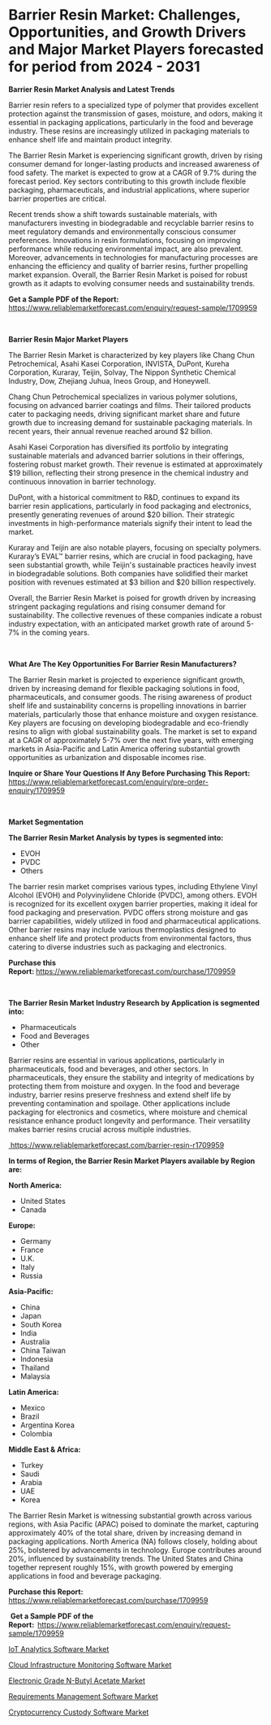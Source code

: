 <p><h1>Barrier Resin Market: Challenges, Opportunities, and Growth Drivers and Major Market Players forecasted for period from 2024 - 2031</h1></p><p><strong>Barrier Resin Market Analysis and Latest Trends</strong></p>
<p><p>Barrier resin refers to a specialized type of polymer that provides excellent protection against the transmission of gases, moisture, and odors, making it essential in packaging applications, particularly in the food and beverage industry. These resins are increasingly utilized in packaging materials to enhance shelf life and maintain product integrity. </p><p>The Barrier Resin Market is experiencing significant growth, driven by rising consumer demand for longer-lasting products and increased awareness of food safety. The market is expected to grow at a CAGR of 9.7% during the forecast period. Key sectors contributing to this growth include flexible packaging, pharmaceuticals, and industrial applications, where superior barrier properties are critical. </p><p>Recent trends show a shift towards sustainable materials, with manufacturers investing in biodegradable and recyclable barrier resins to meet regulatory demands and environmentally conscious consumer preferences. Innovations in resin formulations, focusing on improving performance while reducing environmental impact, are also prevalent. Moreover, advancements in technologies for manufacturing processes are enhancing the efficiency and quality of barrier resins, further propelling market expansion. Overall, the Barrier Resin Market is poised for robust growth as it adapts to evolving consumer needs and sustainability trends.</p></p>
<p><strong>Get a Sample PDF of the Report:&nbsp;</strong> <a href="https://www.reliablemarketforecast.com/enquiry/request-sample/1709959?utm_campaign=1125&utm_medium=2&utm_source=Github&utm_content=ia&utm_term=22102024&utm_id=barrier-resin">https://www.reliablemarketforecast.com/enquiry/request-sample/1709959</a></p>
<p>&nbsp;</p>
<p><strong>Barrier Resin Major Market Players</strong></p>
<p><p>The Barrier Resin Market is characterized by key players like Chang Chun Petrochemical, Asahi Kasei Corporation, INVISTA, DuPont, Kureha Corporation, Kuraray, Teijin, Solvay, The Nippon Synthetic Chemical Industry, Dow, Zhejiang Juhua, Ineos Group, and Honeywell. </p><p>Chang Chun Petrochemical specializes in various polymer solutions, focusing on advanced barrier coatings and films. Their tailored products cater to packaging needs, driving significant market share and future growth due to increasing demand for sustainable packaging materials. In recent years, their annual revenue reached around $2 billion.</p><p>Asahi Kasei Corporation has diversified its portfolio by integrating sustainable materials and advanced barrier solutions in their offerings, fostering robust market growth. Their revenue is estimated at approximately $19 billion, reflecting their strong presence in the chemical industry and continuous innovation in barrier technology.</p><p>DuPont, with a historical commitment to R&D, continues to expand its barrier resin applications, particularly in food packaging and electronics, presently generating revenues of around $20 billion. Their strategic investments in high-performance materials signify their intent to lead the market.</p><p>Kuraray and Teijin are also notable players, focusing on specialty polymers. Kuraray’s EVAL™ barrier resins, which are crucial in food packaging, have seen substantial growth, while Teijin's sustainable practices heavily invest in biodegradable solutions. Both companies have solidified their market position with revenues estimated at $3 billion and $20 billion respectively.</p><p>Overall, the Barrier Resin Market is poised for growth driven by increasing stringent packaging regulations and rising consumer demand for sustainability. The collective revenues of these companies indicate a robust industry expectation, with an anticipated market growth rate of around 5-7% in the coming years.</p></p>
<p>&nbsp;</p>
<p><strong>What Are The Key Opportunities For Barrier Resin Manufacturers?</strong></p>
<p><p>The Barrier Resin market is projected to experience significant growth, driven by increasing demand for flexible packaging solutions in food, pharmaceuticals, and consumer goods. The rising awareness of product shelf life and sustainability concerns is propelling innovations in barrier materials, particularly those that enhance moisture and oxygen resistance. Key players are focusing on developing biodegradable and eco-friendly resins to align with global sustainability goals. The market is set to expand at a CAGR of approximately 5-7% over the next five years, with emerging markets in Asia-Pacific and Latin America offering substantial growth opportunities as urbanization and disposable incomes rise.</p></p>
<p><strong>Inquire or Share Your Questions If Any Before Purchasing This Report:</strong> <a href="https://www.reliablemarketforecast.com/enquiry/pre-order-enquiry/1709959?utm_campaign=1125&utm_medium=2&utm_source=Github&utm_content=ia&utm_term=22102024&utm_id=barrier-resin">https://www.reliablemarketforecast.com/enquiry/pre-order-enquiry/1709959</a></p>
<p>&nbsp;</p>
<p><strong>Market Segmentation</strong></p>
<p><strong>The Barrier Resin Market Analysis by types is segmented into:</strong></p>
<p><ul><li>EVOH</li><li>PVDC</li><li>Others</li></ul></p>
<p><p>The barrier resin market comprises various types, including Ethylene Vinyl Alcohol (EVOH) and Polyvinylidene Chloride (PVDC), among others. EVOH is recognized for its excellent oxygen barrier properties, making it ideal for food packaging and preservation. PVDC offers strong moisture and gas barrier capabilities, widely utilized in food and pharmaceutical applications. Other barrier resins may include various thermoplastics designed to enhance shelf life and protect products from environmental factors, thus catering to diverse industries such as packaging and electronics.</p></p>
<p><strong>Purchase this Report:&nbsp;</strong><a href="https://www.reliablemarketforecast.com/purchase/1709959?utm_campaign=1125&utm_medium=2&utm_source=Github&utm_content=ia&utm_term=22102024&utm_id=barrier-resin">https://www.reliablemarketforecast.com/purchase/1709959</a></p>
<p>&nbsp;</p>
<p><strong>The Barrier Resin Market Industry Research by Application is segmented into:</strong></p>
<p><ul><li>Pharmaceuticals</li><li>Food and Beverages</li><li>Other</li></ul></p>
<p><p>Barrier resins are essential in various applications, particularly in pharmaceuticals, food and beverages, and other sectors. In pharmaceuticals, they ensure the stability and integrity of medications by protecting them from moisture and oxygen. In the food and beverage industry, barrier resins preserve freshness and extend shelf life by preventing contamination and spoilage. Other applications include packaging for electronics and cosmetics, where moisture and chemical resistance enhance product longevity and performance. Their versatility makes barrier resins crucial across multiple industries.</p></p>
<p><a href="https://www.reliablemarketforecast.com/barrier-resin-r1709959?utm_campaign=1125&utm_medium=2&utm_source=Github&utm_content=ia&utm_term=22102024&utm_id=barrier-resin">&nbsp;https://www.reliablemarketforecast.com/barrier-resin-r1709959</a></p>
<p><strong>In terms of Region, the Barrier Resin Market Players available by Region are:</strong></p>
<p>
    <p> <strong> North America: </strong>
        <ul>
            <li>United States</li>
            <li>Canada</li>
        </ul>
        </p> 
    <p> <strong> Europe: </strong>
        <ul>
            <li>Germany</li>
            <li>France</li>
            <li>U.K.</li>
            <li>Italy</li>
            <li>Russia</li>
        </ul>
        </p> 
    <p> <strong> Asia-Pacific: </strong>
        <ul>
            <li>China</li>
            <li>Japan</li>
            <li>South Korea</li>
            <li>India</li>
            <li>Australia</li>
            <li>China Taiwan</li>
            <li>Indonesia</li>
            <li>Thailand</li>
            <li>Malaysia</li>
        </ul>
        </p> 
    <p> <strong> Latin America: </strong>
        <ul>
            <li>Mexico</li>
            <li>Brazil</li>
            <li>Argentina Korea</li>
            <li>Colombia</li>
        </ul>
        </p> 
    <p> <strong> Middle East & Africa: </strong>
        <ul>
            <li>Turkey</li>
            <li>Saudi</li>
            <li>Arabia</li>
            <li>UAE</li>
            <li>Korea</li>
        </ul>
    </p>
    </p>
<p><p>The Barrier Resin Market is witnessing substantial growth across various regions, with Asia Pacific (APAC) poised to dominate the market, capturing approximately 40% of the total share, driven by increasing demand in packaging applications. North America (NA) follows closely, holding about 25%, bolstered by advancements in technology. Europe contributes around 20%, influenced by sustainability trends. The United States and China together represent roughly 15%, with growth powered by emerging applications in food and beverage packaging.</p></p>
<p><strong>Purchase this Report: </strong><a href="https://www.reliablemarketforecast.com/purchase/1709959?utm_campaign=1125&utm_medium=2&utm_source=Github&utm_content=ia&utm_term=22102024&utm_id=barrier-resin">https://www.reliablemarketforecast.com/purchase/1709959</a></p>
<p>&nbsp;<strong>Get a Sample PDF of the Report:&nbsp;&nbsp;</strong><a href="https://www.reliablemarketforecast.com/enquiry/request-sample/1709959?utm_campaign=1125&utm_medium=2&utm_source=Github&utm_content=ia&utm_term=22102024&utm_id=barrier-resin">https://www.reliablemarketforecast.com/enquiry/request-sample/1709959</a></p>
<p><strong></strong></p>
<p><p><a href="https://www.linkedin.com/pulse/exploring-iot-analytics-software-market-dynamics-global-trends-x4qde?utm_campaign=1125&utm_medium=2&utm_source=Github&utm_content=ia&utm_term=22102024&utm_id=barrier-resin">IoT Analytics Software Market</a></p><p><a href="https://www.linkedin.com/pulse/global-cloud-infrastructure-monitoring-software-market-b78je?utm_campaign=1125&utm_medium=2&utm_source=Github&utm_content=ia&utm_term=22102024&utm_id=barrier-resin">Cloud Infrastructure Monitoring Software Market</a></p><p><a href="https://github.com/vimar16th/Market-Research-Report-List-6/blob/main/electronic-grade-n-butyl-acetate-market.md?utm_campaign=1125&utm_medium=2&utm_source=Github&utm_content=ia&utm_term=22102024&utm_id=barrier-resin">Electronic Grade N-Butyl Acetate Market</a></p><p><a href="https://www.linkedin.com/pulse/requirements-management-software-market-overview-global-uxece?utm_campaign=1125&utm_medium=2&utm_source=Github&utm_content=ia&utm_term=22102024&utm_id=barrier-resin">Requirements Management Software Market</a></p><p><a href="https://www.linkedin.com/pulse/cryptocurrency-custody-software-industry-analysis-report-h1hue?utm_campaign=1125&utm_medium=2&utm_source=Github&utm_content=ia&utm_term=22102024&utm_id=barrier-resin">Cryptocurrency Custody Software Market</a></p></p>